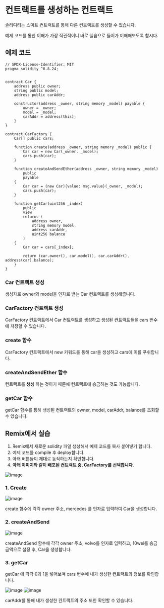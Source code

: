 # 컨트랙트를 생성하는 컨트랙트  

솔리디티는 스마트 컨트랙트를 통해 다른 컨트랙트를 생성할 수 있습니다. 


예제 코드를 통한 이해가 가장 직관적이니 바로 실습으로 들어가 이해해보도록 합시다. 

## 예제 코드 

```solidity
// SPDX-License-Identifier: MIT
pragma solidity ^0.8.24;


contract Car {
    address public owner;
    string public model;
    address public carAddr;

    constructor(address _owner, string memory _model) payable {
        owner = _owner;
        model = _model;
        carAddr = address(this);
    }
}

contract CarFactory {
    Car[] public cars;

    function create(address _owner, string memory _model) public {
        Car car = new Car(_owner, _model);
        cars.push(car);
    }

    function createAndSendEther(address _owner, string memory _model)
        public
        payable
    {
        Car car = (new Car){value: msg.value}(_owner, _model);
        cars.push(car);
    }

    function getCar(uint256 _index)
        public
        view
        returns (
            address owner,
            string memory model,
            address carAddr,
            uint256 balance
        )
    {
        Car car = cars[_index];

        return (car.owner(), car.model(), car.carAddr(), address(car).balance);
    }
}
```

###  Car 컨트랙트 생성  

생성자로 owner와 model을 인자로 받는 Car 컨트랙트를 생성해줍니다.  

### CarFactory 컨트랙트 생성  

CarFactory 컨트랙트에서 Car 컨트랙트를 생성하고 생성된 컨트랙트들을 cars 변수에 저장할 수 있습니다.  

### create 함수  

CarFactory 컨트랙트에서 new 키워드를 통해 car을 생성하고 cars에 이를 푸쉬합니다.  

### createAndSendEther 함수  

컨트랙트를 **생성** 하는 것이기 때문에 컨트랙트에 송금하는 것도 가능합니다.  

### getCar 함수  

getCar 함수를 통해 생성된 컨트랙트의 owner, model, carAddr, balance를 조회할 수 있습니다. 

## Remix에서 실습

1. Remix에서 새로운 solidity 파일 생성해서 예제 코드를 복사 붙여넣기 합니다.
2. 예제 코드를 compile 후 deploy합니다.
3. 아래 버튼들이 제대로 동작하는지 확인합니다.  
4. **아래 이미지와 같이 배포된 컨트랙트 중, CarFactory를 선택합니다.** 

![image](https://github.com/mmingyeomm/solidity_basic_module-/assets/87323564/8f2e8810-a56d-493a-a86a-e77830e40c66)


### 1. Create 

![image](https://github.com/mmingyeomm/solidity_basic_module-/assets/87323564/80bad851-b2e9-4205-87f1-3fe35848563a)

create 함수에 각각 owner 주소, mercedes 를 인자로 입력하여 Car을 생성합니다.  

### 2. createAndSend 

![image](https://github.com/mmingyeomm/solidity_basic_module-/assets/87323564/d30d3c83-0145-4fb2-bb62-f2a026306f16)

createAndSend 함수에 각각 owner 주소, volvo를 인자로 입력하고, 10wei를 송금 금액으로 설정 후, Car을 생성합니다.

### 3. getCar

getCar 에 각각 0과 1을 넣어보며 cars 변수에 내가 생성한 컨트랙트의 정보를 확인합니다. 

![image](https://github.com/mmingyeomm/solidity_basic_module-/assets/87323564/a8d46f20-1d98-474e-baab-9e03f87caf74)
![image](https://github.com/mmingyeomm/solidity_basic_module-/assets/87323564/c1f7762b-b0a3-4d20-af41-d7a0264ae0f5)

carAddr를 통해 내가 생성한 컨트랙트의 주소 또한 확인할 수 있습니다. 




